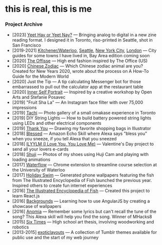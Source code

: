 # this is real, this is me

### Project Archive
- [2023] [Yeet Hay or Yeet Nay?](https://sharonzheng.com/yeet-hay) — Bringing analog to digital in a new zine reading format. I designed it in Toronto, riso-printed in Seattle, shot in San Francisco
- [2019-2021] [Kitchener/Waterloo](https://sharonzheng.com/kwaterloo/), [Seattle](https://sharonzheng.com/see-attle), [New York City](https://sharonzheng.com/winyc/), [London](https://sharonzheng.com/london-2019/) — City guides for some towns I have lived in, Bay Area edition coming soon
- [2020] [The Offisse](https://the-offisse.com/) — High end fashion inspired by The Office (US)
- [2020] [Chinese Zodiac](https://sharonzheng.com/chinese-zodiac/) — Which Chinese zodiac animal are you? Created for New Years 2020, wrote about the process on A How-To Guide for the Modern World
- [2020] Just the Tip — A tip calculating Messenger bot for those embarrassed to pull out the calculator app at the restaurant table
- [2020] [Inner Self Portrait](https://inner-self-portrait.vercel.app/) — Inspired by a creative workshop by Open Arts and Stefanie Posavec
- [2019] "Fruit Sha La" — An Instagram face filter with over 75,000 impressions
- [2019] [Tachi](https://sharonzheng.com/tachi/) — Photo gallery of a small omakase experience in Toronto
- [2019] DIY String Lights — How to build battery powered string lights using LEDs and other electrical components
- [2019] [Thank You](https://sharonzheng.com/thank-you/) — Drawing my favorite shopping bags in Illustrator
- [2018] [Blessed](https://github.com/skinsshark/Blessed) — Amazon Echo Skill where Alexa says "bless you" when you sneeze, if you tell Alexa that you sneezed
- [2018] [ILYYLM (I Love You, You Love Me)](https://iloveyouandyoulove.me/) — Valentine's Day project to send all your lovers e-cards
- [2018] [Shuji](https://sharonzheng.com/shuji) — Photos of my shoes using Huji Cam and playing with loading animations
- [2017] [Waterflow](https://github.com/skinsshark/waterflow) — Chrome extension to streamline course selection at the University of Waterloo
- [2017] [Holiday Swim](https://sunday-desert.github.io/holiday-swim/) — Generated phone wallpapers featuring the fish from The Illustrated Encyclopedia of Fish launched the previous year. Inspired others to create fun internet experiences
- [2016] [The Illustrated Encyclopedia of Fish](https://sharonzheng.com/the-sea/) — Created this project to learn React.js
- [2016] [Backgrounds](https://sharonzheng.com/backgrounds/) — Learning how to use AngularJS by creating a showcase of wallpapers
- [2016] [Anomia](https://devpost.com/software/mhacks8-f1azed) — Remember some lyrics but can't recall the tune of the song? This Alexa skill will help you find the song. Winner of MHacks8
- [2015] [Six Times](https://github.com/skinsshark/six-times) — High school art thesis, involving woodworking and robotics
- [2013-2015] [exoticlayouts](https://exoticlayouts.tumblr.com) — A collection of Tumblr themes available for public use and the start of my web journey
